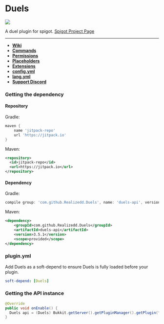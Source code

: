 <h1>Duels</h1>

[![](https://jitpack.io/v/Realizedd/Duels.svg)](https://jitpack.io/#Realizedd/Duels)

A duel plugin for spigot. <a href="https://www.spigotmc.org/resources/duels.20171/">Spigot Project Page</a>

---

* **[Wiki](https://github.com/Realizedd/Duels/wiki)**
* **[Commands](https://github.com/Realizedd/Duels/wiki/commands)**
* **[Permissions](https://github.com/Realizedd/Duels/wiki/permissions)**
* **[Placeholders](https://github.com/Realizedd/Duels/wiki/placeholders)**
* **[Extensions](https://github.com/Realizedd/Duels/wiki/extensions)**
* **[config.yml](https://github.com/Realizedd/Duels/blob/master/duels-plugin/src/main/resources/config.yml)**
* **[lang.yml](https://github.com/Realizedd/Duels/blob/master/duels-plugin/src/main/resources/lang.yml)**
* **[Support Discord](https://discord.gg/RNy45sg)**

### Getting the dependency

#### Repository

Gradle:

```groovy
maven {
    name 'jitpack-repo'
    url 'https://jitpack.io'
}
```

Maven:

```xml
<repository>
  <id>jitpack-repo</id>
  <url>https://jitpack.io</url>
</repository>
```

#### Dependency

Gradle:

```groovy
compile group: 'com.github.Realizedd.Duels', name: 'duels-api', version: '3.5.1'
```  

Maven:

```xml
<dependency>
    <groupId>com.github.Realizedd.Duels</groupId>
    <artifactId>duels-api</artifactId>
    <version>3.5.1</version>
    <scope>provided</scope>
</dependency>
```

### plugin.yml

Add Duels as a soft-depend to ensure Duels is fully loaded before your plugin.

```yaml
soft-depend: [Duels]
```

### Getting the API instance

```java
@Override
public void onEnable() {
  Duels api = (Duels) Bukkit.getServer().getPluginManager().getPlugin("Duels");
}
```

